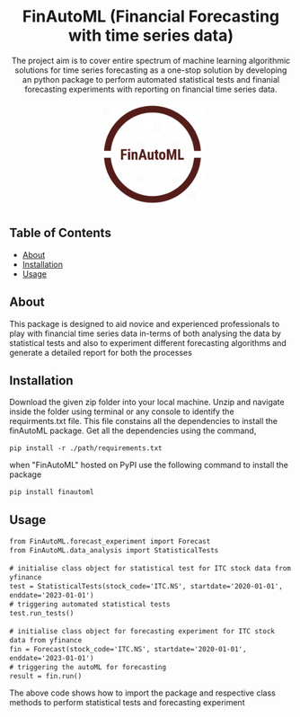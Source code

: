 <h1 align="center">FinAutoML (Financial Forecasting with time series data)</h1>

<p align="center">
  The project aim is to cover entire spectrum of machine learning algorithmic solutions for time series forecasting as a one-stop solution by developing an python package to perform automated statistical tests and finanial forecasting experiments with 
  reporting on financial time series data.
</p>

<div align="center">
  <img src="./logo.png" alt="FinAutoMLLOGO" width="200">
</div>

## Table of Contents

- [About](#about)
- [Installation](#installation)
- [Usage](#usage)


## About

This package is designed to aid novice and experienced professionals to play with financial time series data in-terms of both analysing the data
by statistical tests and also to experiment different forecasting algorithms and generate a detailed report for both the processes
## Installation

Download the given zip folder into your local machine. Unzip and navigate inside the folder using terminal or any console to identify the requirments.txt file. This file constains all the dependencies to install the finAutoML package. Get all the dependencies using the command,
```commandline
pip install -r ./path/requirements.txt
```

when "FinAutoML" hosted on PyPI use the following command to install the package

```commandline
pip install finautoml
```

## Usage 
```
from FinAutoML.forecast_experiment import Forecast
from FinAutoML.data_analysis import StatisticalTests

# initialise class object for statistical test for ITC stock data from yfinance
test = StatisticalTests(stock_code='ITC.NS', startdate='2020-01-01', enddate='2023-01-01')
# triggering automated statistical tests
test.run_tests()

# initialise class object for forecasting experiment for ITC stock data from yfinance
fin = Forecast(stock_code='ITC.NS', startdate='2020-01-01', enddate='2023-01-01')
# triggering the autoML for forecasting
result = fin.run()
```
The above code shows how to import the package and respective class methods to perform statistical tests and forecasting experiment

